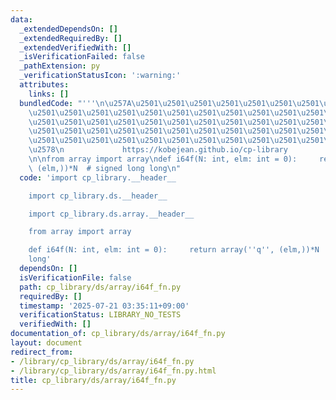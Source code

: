 ```yaml
---
data:
  _extendedDependsOn: []
  _extendedRequiredBy: []
  _extendedVerifiedWith: []
  _isVerificationFailed: false
  _pathExtension: py
  _verificationStatusIcon: ':warning:'
  attributes:
    links: []
  bundledCode: "'''\n\u257A\u2501\u2501\u2501\u2501\u2501\u2501\u2501\u2501\u2501\u2501\
    \u2501\u2501\u2501\u2501\u2501\u2501\u2501\u2501\u2501\u2501\u2501\u2501\u2501\
    \u2501\u2501\u2501\u2501\u2501\u2501\u2501\u2501\u2501\u2501\u2501\u2501\u2501\
    \u2501\u2501\u2501\u2501\u2501\u2501\u2501\u2501\u2501\u2501\u2501\u2501\u2501\
    \u2501\u2501\u2501\u2501\u2501\u2501\u2501\u2501\u2501\u2501\u2501\u2501\u2501\
    \u2578\n             https://kobejean.github.io/cp-library               \n'''\n\
    \n\nfrom array import array\ndef i64f(N: int, elm: int = 0):     return array('q',\
    \ (elm,))*N  # signed long long\n"
  code: 'import cp_library.__header__

    import cp_library.ds.__header__

    import cp_library.ds.array.__header__

    from array import array

    def i64f(N: int, elm: int = 0):     return array(''q'', (elm,))*N  # signed long
    long'
  dependsOn: []
  isVerificationFile: false
  path: cp_library/ds/array/i64f_fn.py
  requiredBy: []
  timestamp: '2025-07-21 03:35:11+09:00'
  verificationStatus: LIBRARY_NO_TESTS
  verifiedWith: []
documentation_of: cp_library/ds/array/i64f_fn.py
layout: document
redirect_from:
- /library/cp_library/ds/array/i64f_fn.py
- /library/cp_library/ds/array/i64f_fn.py.html
title: cp_library/ds/array/i64f_fn.py
---
```

